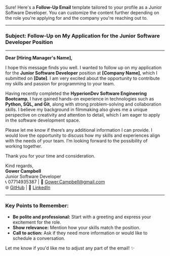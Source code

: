 Sure! Here's a **Follow-Up Email** template tailored to your profile as a Junior Software Developer. You can customize the content further depending on the role you're applying for and the company you're reaching out to.

---

### **Subject:** Follow-Up on My Application for the Junior Software Developer Position

---

**Dear [Hiring Manager's Name],**

I hope this message finds you well. I wanted to follow up on my application for the **Junior Software Developer** position at **[Company Name]**, which I submitted on **[Date]**. I am very excited about the opportunity to contribute my skills and passion for programming to your team.

Having recently completed the **HyperionDev Software Engineering Bootcamp**, I have gained hands-on experience in technologies such as **Python, SQL, and Git**, along with strong problem-solving and collaboration skills. I believe my background in filmmaking also gives me a unique perspective on creativity and attention to detail, which I am eager to apply in the software development space.

Please let me know if there’s any additional information I can provide. I would love the opportunity to discuss how my skills and experiences align with the needs of your team. I’m looking forward to the possibility of working together.

Thank you for your time and consideration.

Kind regards,  
**Gower Campbell**  
Junior Software Developer  
📞 07714935387 | 📧 Gower.Campbell@gmail.com  
🌐 [GitHub](https://github.com/GowerCampbell) | 🔗 [LinkedIn](https://www.linkedin.com/in/gower-campbell-16940115b)

---

### Key Points to Remember:
- **Be polite and professional:** Start with a greeting and express your excitement for the role.
- **Show relevance:** Mention how your skills match the position.
- **Call to action:** Ask if they need more information or would like to schedule a conversation.
  
Let me know if you'd like me to adjust any part of the email! ✨
